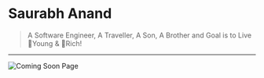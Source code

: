 # Saurabh Anand
> A Software Engineer, A Traveller, A Son, A Brother and Goal is to Live 💪Young & 🤑Rich!
______
![Coming Soon Page](assets/images/comingSoon.gif)
